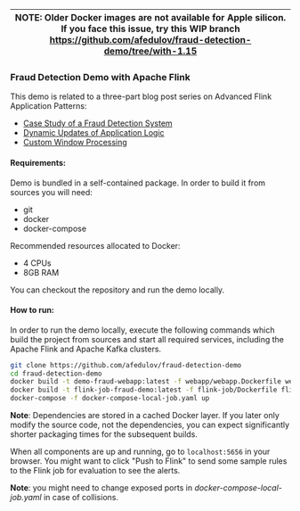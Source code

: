| NOTE: Older Docker images are not available for Apple silicon. If you face this issue, try this WIP branch https://github.com/afedulov/fraud-detection-demo/tree/with-1.15|
| --- |

### Fraud Detection Demo with Apache Flink

This demo is related to a three-part blog post series on Advanced Flink Application Patterns:
- [Case Study of a Fraud Detection System](https://flink.apache.org/2020/01/15/advanced-flink-application-patterns-vol.1-case-study-of-a-fraud-detection-system/)
- [Dynamic Updates of Application Logic](https://flink.apache.org/2020/03/24/advanced-flink-application-patterns-vol.2-dynamic-updates-of-application-logic/)
- [Custom Window Processing](https://flink.apache.org/2020/07/30/advanced-flink-application-patterns-vol.3-custom-window-processing/)

#### Requirements:
Demo is bundled in a self-contained package. In order to build it from sources you will need:

 - git
 - docker
 - docker-compose

 Recommended resources allocated to Docker:

 - 4 CPUs
 - 8GB RAM

 You can checkout the repository and run the demo locally.

#### How to run:

In order to run the demo locally, execute the following commands which build the project from sources and start all required services, including the Apache Flink and Apache Kafka clusters.

```bash
git clone https://github.com/afedulov/fraud-detection-demo
cd fraud-detection-demo
docker build -t demo-fraud-webapp:latest -f webapp/webapp.Dockerfile webapp/
docker build -t flink-job-fraud-demo:latest -f flink-job/Dockerfile flink-job/ 
docker-compose -f docker-compose-local-job.yaml up
```

__Note__: Dependencies are stored in a cached Docker layer. If you later only modify the source code, not the dependencies, you can expect significantly shorter packaging times for the subsequent builds.

When all components are up and running, go to `localhost:5656` in your browser. You might want to click "Push to Flink" to send some sample rules to the Flink job for evaluation to see the alerts.

__Note__: you might need to change exposed ports in _docker-compose-local-job.yaml_ in case of collisions.

